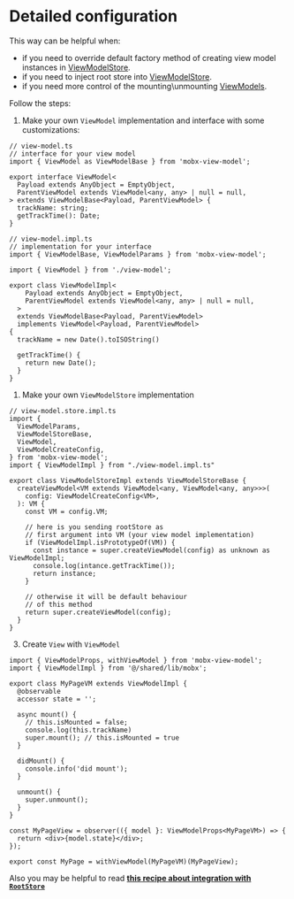 # Detailed configuration

This way can be helpful when: 
 - if you need to override default factory method of creating view model instances in [ViewModelStore](/api/view-model-store/interface).  
 - if you need to inject root store into [ViewModelStore](/api/view-model-store/interface).  
 - if you need more control of the mounting\unmounting [ViewModels](/api/view-models/overview).  


Follow the steps:   

1. Make your own `ViewModel` implementation and interface with some customizations:  

```ts{9,10}
// view-model.ts
// interface for your view model
import { ViewModel as ViewModelBase } from 'mobx-view-model';

export interface ViewModel<
  Payload extends AnyObject = EmptyObject,
  ParentViewModel extends ViewModel<any, any> | null = null,
> extends ViewModelBase<Payload, ParentViewModel> {
  trackName: string;
  getTrackTime(): Date;
}
```

```ts{5,12,14,16,17,18}
// view-model.impl.ts
// implementation for your interface
import { ViewModelBase, ViewModelParams } from 'mobx-view-model';

import { ViewModel } from './view-model';

export class ViewModelImpl<
    Payload extends AnyObject = EmptyObject,
    ParentViewModel extends ViewModel<any, any> | null = null,
  >
  extends ViewModelBase<Payload, ParentViewModel>
  implements ViewModel<Payload, ParentViewModel>
{
  trackName = new Date().toISOString()

  getTrackTime() {
    return new Date();
  }
}

```


1. Make your own `ViewModelStore` implementation   

```ts{8,19,20,21}
// view-model.store.impl.ts
import {
  ViewModelParams,
  ViewModelStoreBase,
  ViewModel,
  ViewModelCreateConfig,
} from 'mobx-view-model';
import { ViewModelImpl } from "./view-model.impl.ts"

export class ViewModelStoreImpl extends ViewModelStoreBase {
  createViewModel<VM extends ViewModel<any, ViewModel<any, any>>>(
    config: ViewModelCreateConfig<VM>,
  ): VM {
    const VM = config.VM;

    // here is you sending rootStore as
    // first argument into VM (your view model implementation)
    if (ViewModelImpl.isPrototypeOf(VM)) {
      const instance = super.createViewModel(config) as unknown as ViewModelImpl;
      console.log(intance.getTrackTime());
      return instance;
    }

    // otherwise it will be default behaviour
    // of this method
    return super.createViewModel(config);
  }
}
```

3. Create `View` with `ViewModel`   

```tsx{2,4,10}
import { ViewModelProps, withViewModel } from 'mobx-view-model';
import { ViewModelImpl } from '@/shared/lib/mobx';

export class MyPageVM extends ViewModelImpl {
  @observable
  accessor state = '';

  async mount() {
    // this.isMounted = false;
    console.log(this.trackName)
    super.mount(); // this.isMounted = true
  }

  didMount() {
    console.info('did mount');
  }

  unmount() {
    super.unmount();
  }
}

const MyPageView = observer(({ model }: ViewModelProps<MyPageVM>) => {
  return <div>{model.state}</div>;
});

export const MyPage = withViewModel(MyPageVM)(MyPageView);
```

Also you may be helpful to read [**this recipe about integration with `RootStore`**](/recipes/integration-with-root-store)   